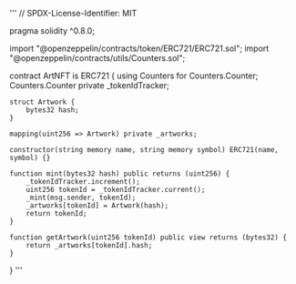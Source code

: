 '''
// SPDX-License-Identifier: MIT

pragma solidity ^0.8.0;

import "@openzeppelin/contracts/token/ERC721/ERC721.sol";
import "@openzeppelin/contracts/utils/Counters.sol";

contract ArtNFT is ERC721 {
    using Counters for Counters.Counter;
    Counters.Counter private _tokenIdTracker;

    struct Artwork {
        bytes32 hash;
    }

    mapping(uint256 => Artwork) private _artworks;

    constructor(string memory name, string memory symbol) ERC721(name, symbol) {}

    function mint(bytes32 hash) public returns (uint256) {
        _tokenIdTracker.increment();
        uint256 tokenId = _tokenIdTracker.current();
        _mint(msg.sender, tokenId);
        _artworks[tokenId] = Artwork(hash);
        return tokenId;
    }

    function getArtwork(uint256 tokenId) public view returns (bytes32) {
        return _artworks[tokenId].hash;
    }
}
'''
